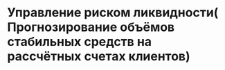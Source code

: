 #  Управление риском ликвидности( Прогнозирование объёмов стабильных средств на рассчётных счетах клиентов)

